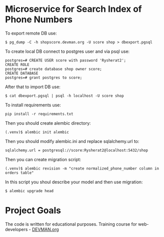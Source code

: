 # Microservice for Search Index of Phone Numbers

To export remote DB use:
```
$ pg_dump -C -h shopscore.devman.org -U score shop > dbexport.pgsql
```
To create local DB connect to postgres user and via psql use:
```
postgres=# CREATE USER score with password 'Rysherat2';
CREATE ROLE
postgres=# create database shop owner score;
CREATE DATABASE
postgres=# grant postgres to score;
```
After that to import DB use:
```
$ cat dbexport.pgsql | psql -h localhost -U score shop
```
To install requirements use:
```
pip install -r requirements.txt
```
Then you should create alembic directory:
```
(.venv)$ alembic init alembic
```
Then you should modify alembic.ini and replace sqlalchemy.url to:
```
sqlalchemy.url = postgresql://score:Rysherat2@localhost:5432/shop
```
Then you can create migration script:
```
(.venv)$ alembic revision -m "create normalized_phone_number column in orders table"
```
In this script you shoul describe your model and then use migration:
```
$ alembic upgrade head
```

# Project Goals

The code is written for educational purposes. Training course for web-developers - [DEVMAN.org](https://devman.org)

